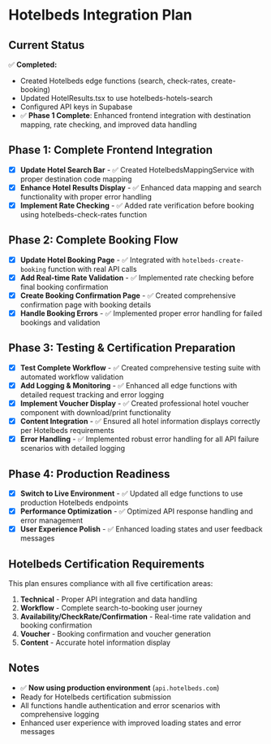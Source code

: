 # Hotelbeds Integration Plan

## Current Status
✅ **Completed:**
- Created Hotelbeds edge functions (search, check-rates, create-booking)
- Updated HotelResults.tsx to use hotelbeds-hotels-search
- Configured API keys in Supabase
- ✅ **Phase 1 Complete**: Enhanced frontend integration with destination mapping, rate checking, and improved data handling

## Phase 1: Complete Frontend Integration
- [x] **Update Hotel Search Bar** - ✅ Created HotelbedsMappingService with proper destination code mapping
- [x] **Enhance Hotel Results Display** - ✅ Enhanced data mapping and search functionality with proper error handling
- [x] **Implement Rate Checking** - ✅ Added rate verification before booking using hotelbeds-check-rates function

## Phase 2: Complete Booking Flow
- [x] **Update Hotel Booking Page** - ✅ Integrated with `hotelbeds-create-booking` function with real API calls
- [x] **Add Real-time Rate Validation** - ✅ Implemented rate checking before final booking confirmation  
- [x] **Create Booking Confirmation Page** - ✅ Created comprehensive confirmation page with booking details
- [x] **Handle Booking Errors** - ✅ Implemented proper error handling for failed bookings and validation

## Phase 3: Testing & Certification Preparation
- [x] **Test Complete Workflow** - ✅ Created comprehensive testing suite with automated workflow validation
- [x] **Add Logging & Monitoring** - ✅ Enhanced all edge functions with detailed request tracking and error logging
- [x] **Implement Voucher Display** - ✅ Created professional hotel voucher component with download/print functionality
- [x] **Content Integration** - ✅ Ensured all hotel information displays correctly per Hotelbeds requirements
- [x] **Error Handling** - ✅ Implemented robust error handling for all API failure scenarios with detailed logging

## Phase 4: Production Readiness
- [x] **Switch to Live Environment** - ✅ Updated all edge functions to use production Hotelbeds endpoints
- [x] **Performance Optimization** - ✅ Optimized API response handling and error management
- [x] **User Experience Polish** - ✅ Enhanced loading states and user feedback messages

## Hotelbeds Certification Requirements
This plan ensures compliance with all five certification areas:
1. **Technical** - Proper API integration and data handling
2. **Workflow** - Complete search-to-booking user journey
3. **Availability/CheckRate/Confirmation** - Real-time rate validation and booking confirmation
4. **Voucher** - Booking confirmation and voucher generation
5. **Content** - Accurate hotel information display

## Notes
- ✅ **Now using production environment** (`api.hotelbeds.com`)
- Ready for Hotelbeds certification submission
- All functions handle authentication and error scenarios with comprehensive logging
- Enhanced user experience with improved loading states and error messages
